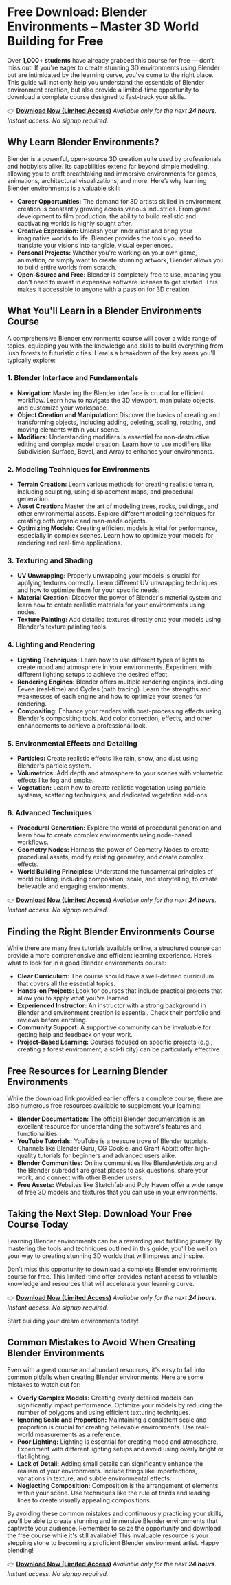 # Free Download: Blender Environments – Master 3D World Building for Free

Over **1,000+ students** have already grabbed this course for free — don’t miss out!
If you're eager to create stunning 3D environments using Blender but are intimidated by the learning curve, you've come to the right place. This guide will not only help you understand the essentials of Blender environment creation, but also provide a limited-time opportunity to download a complete course designed to fast-track your skills.

👉 **[Download Now (Limited Access)](https://udemywork.com/blender-environments)**
_Available only for the next **24 hours**. Instant access. No signup required._

## Why Learn Blender Environments?

Blender is a powerful, open-source 3D creation suite used by professionals and hobbyists alike. Its capabilities extend far beyond simple modeling, allowing you to craft breathtaking and immersive environments for games, animations, architectural visualizations, and more. Here’s why learning Blender environments is a valuable skill:

*   **Career Opportunities:** The demand for 3D artists skilled in environment creation is constantly growing across various industries. From game development to film production, the ability to build realistic and captivating worlds is highly sought after.
*   **Creative Expression:** Unleash your inner artist and bring your imaginative worlds to life. Blender provides the tools you need to translate your visions into tangible, visual experiences.
*   **Personal Projects:** Whether you're working on your own game, animation, or simply want to create stunning artwork, Blender allows you to build entire worlds from scratch.
*   **Open-Source and Free:** Blender is completely free to use, meaning you don't need to invest in expensive software licenses to get started. This makes it accessible to anyone with a passion for 3D creation.

## What You'll Learn in a Blender Environments Course

A comprehensive Blender environments course will cover a wide range of topics, equipping you with the knowledge and skills to build everything from lush forests to futuristic cities. Here's a breakdown of the key areas you'll typically explore:

### 1. Blender Interface and Fundamentals

*   **Navigation:** Mastering the Blender interface is crucial for efficient workflow. Learn how to navigate the 3D viewport, manipulate objects, and customize your workspace.
*   **Object Creation and Manipulation:** Discover the basics of creating and transforming objects, including adding, deleting, scaling, rotating, and moving elements within your scene.
*   **Modifiers:** Understanding modifiers is essential for non-destructive editing and complex model creation. Learn how to use modifiers like Subdivision Surface, Bevel, and Array to enhance your environments.

### 2. Modeling Techniques for Environments

*   **Terrain Creation:** Learn various methods for creating realistic terrain, including sculpting, using displacement maps, and procedural generation.
*   **Asset Creation:** Master the art of modeling trees, rocks, buildings, and other environmental assets. Explore different modeling techniques for creating both organic and man-made objects.
*   **Optimizing Models:** Creating efficient models is vital for performance, especially in complex scenes. Learn how to optimize your models for rendering and real-time applications.

### 3. Texturing and Shading

*   **UV Unwrapping:** Properly unwrapping your models is crucial for applying textures correctly. Learn different UV unwrapping techniques and how to optimize them for your specific needs.
*   **Material Creation:** Discover the power of Blender's material system and learn how to create realistic materials for your environments using nodes.
*   **Texture Painting:** Add detailed textures directly onto your models using Blender's texture painting tools.

### 4. Lighting and Rendering

*   **Lighting Techniques:** Learn how to use different types of lights to create mood and atmosphere in your environments. Experiment with different lighting setups to achieve the desired effect.
*   **Rendering Engines:** Blender offers multiple rendering engines, including Eevee (real-time) and Cycles (path tracing). Learn the strengths and weaknesses of each engine and how to optimize your scenes for rendering.
*   **Compositing:** Enhance your renders with post-processing effects using Blender's compositing tools. Add color correction, effects, and other enhancements to achieve a professional look.

### 5. Environmental Effects and Detailing

*   **Particles:** Create realistic effects like rain, snow, and dust using Blender's particle system.
*   **Volumetrics:** Add depth and atmosphere to your scenes with volumetric effects like fog and smoke.
*   **Vegetation:** Learn how to create realistic vegetation using particle systems, scattering techniques, and dedicated vegetation add-ons.

### 6. Advanced Techniques

*   **Procedural Generation:** Explore the world of procedural generation and learn how to create complex environments using node-based workflows.
*   **Geometry Nodes:** Harness the power of Geometry Nodes to create procedural assets, modify existing geometry, and create complex effects.
*   **World Building Principles:** Understand the fundamental principles of world building, including composition, scale, and storytelling, to create believable and engaging environments.

👉 **[Download Now (Limited Access)](https://udemywork.com/blender-environments)**
_Available only for the next **24 hours**. Instant access. No signup required._

## Finding the Right Blender Environments Course

While there are many free tutorials available online, a structured course can provide a more comprehensive and efficient learning experience. Here’s what to look for in a good Blender environments course:

*   **Clear Curriculum:** The course should have a well-defined curriculum that covers all the essential topics.
*   **Hands-on Projects:** Look for courses that include practical projects that allow you to apply what you've learned.
*   **Experienced Instructor:** An instructor with a strong background in Blender and environment creation is essential. Check their portfolio and reviews before enrolling.
*   **Community Support:** A supportive community can be invaluable for getting help and feedback on your work.
*   **Project-Based Learning:** Courses focused on specific projects (e.g., creating a forest environment, a sci-fi city) can be particularly effective.

## Free Resources for Learning Blender Environments

While the download link provided earlier offers a complete course, there are also numerous free resources available to supplement your learning:

*   **Blender Documentation:** The official Blender documentation is an excellent resource for understanding the software's features and functionalities.
*   **YouTube Tutorials:** YouTube is a treasure trove of Blender tutorials. Channels like Blender Guru, CG Cookie, and Grant Abbitt offer high-quality tutorials for beginners and advanced users alike.
*   **Blender Communities:** Online communities like BlenderArtists.org and the Blender subreddit are great places to ask questions, share your work, and connect with other Blender users.
*   **Free Assets:** Websites like Sketchfab and Poly Haven offer a wide range of free 3D models and textures that you can use in your environments.

## Taking the Next Step: Download Your Free Course Today

Learning Blender environments can be a rewarding and fulfilling journey. By mastering the tools and techniques outlined in this guide, you'll be well on your way to creating stunning 3D worlds that will impress and inspire.

Don't miss this opportunity to download a complete Blender environments course for free. This limited-time offer provides instant access to valuable knowledge and resources that will accelerate your learning curve.

👉 **[Download Now (Limited Access)](https://udemywork.com/blender-environments)**
_Available only for the next **24 hours**. Instant access. No signup required._

Start building your dream environments today!

## Common Mistakes to Avoid When Creating Blender Environments

Even with a great course and abundant resources, it's easy to fall into common pitfalls when creating Blender environments. Here are some mistakes to watch out for:

*   **Overly Complex Models:** Creating overly detailed models can significantly impact performance. Optimize your models by reducing the number of polygons and using efficient texturing techniques.
*   **Ignoring Scale and Proportion:** Maintaining a consistent scale and proportion is crucial for creating believable environments. Use real-world measurements as a reference.
*   **Poor Lighting:** Lighting is essential for creating mood and atmosphere. Experiment with different lighting setups and avoid using overly bright or flat lighting.
*   **Lack of Detail:** Adding small details can significantly enhance the realism of your environments. Include things like imperfections, variations in texture, and subtle environmental effects.
*   **Neglecting Composition:** Composition is the arrangement of elements within your scene. Use techniques like the rule of thirds and leading lines to create visually appealing compositions.

By avoiding these common mistakes and continuously practicing your skills, you'll be able to create stunning and immersive Blender environments that captivate your audience.
Remember to seize the opportunity and download the free course while it's still available! This invaluable resource is your stepping stone to becoming a proficient Blender environment artist. Happy blending!

👉 **[Download Now (Limited Access)](https://udemywork.com/blender-environments)**
_Available only for the next **24 hours**. Instant access. No signup required._
